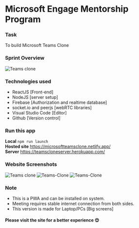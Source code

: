 # Microsoft Engage Mentorship Program

### Task 
To build Microsoft Teams Clone

### Sprint Overview
<img src="https://drive.google.com/uc?export=view&id=1B6_t7eTjUN1trGJg8aORes7iJJtPEPcJ" alt="Teams clone" border="0">

### Technologies used
* ReactJS [Front-end]
* NodeJS [server setup]
* Firebase [Authorization and realtime database]
* socket.io and peerjs [webRTC libraries]
* Visual Studio Code [Editor]
* Github [Version control]

### Run this app

**Local**
```npm run launch``` <br />
**Hosted site**
https://microsoftteamsclone.netlify.app/ <br />
**Server**
https://teamscloneserver.herokuapp.com/ <br />

### Website Screenshots
<img src="https://drive.google.com/uc?export=view&id=1MwjoHI6sGcU4nl0SbqfLglHvFQlsCtIR" alt="Teams clone" border="0">
<img src="https://drive.google.com/uc?export=view&id=1jZ4-7QxfxdVjBQnyycD8pANPtescrJt_" alt="Teams-Clone" border="0">
<img src="https://drive.google.com/uc?export=view&id=1VDvmd6I_aLYlIZ_MGtwH-wUFu1qWUMXc" alt="Teams-Clone" border="0">

### Note
* This is a PWA and can be installed on system.
* Meeting requires stable internet connection from both sides.
* This version is made for Laptop/PCs [Big screens]

#### Please visit the site for a better experience 😊
